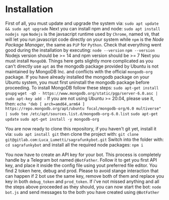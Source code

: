 # Installation
First of all, you must update and upgrade the system via:
`sudo apt update && sudo apt upgrade`
Next you can install npm and node:
`sudo apt install nodejs npm`
`Nodejs` is the javsacript runtime used by `Chrome`, named `V8`, that will let you run javascript code directly on your system while `npm` is the _Node Package Manager_, the same as `PiP` for `Python`.
Check that everything went good during the installation by executing:
`node --version`
`npm --version`
Nodejs version should be >= 14 and npm version should be >= 7
Next you must install `MongoDB`. Things here gets slightly more complicated as you can't directly use `apt` as the mongodb package provided by Ubuntu is not maintained by MongoDB Inc. and conflicts with the official `mongodb-org` package. If you have already installed the mongodb package on your Ubuntu system, you must first uninstall the mongodb package before proceeding.
To install MongoDB follow these steps:
`sudo apt-get install gnupg`
`wget -qO - https://www.mongodb.org/static/pgp/server-6.0.asc | sudo apt-key add -`
If you are not using Ubuntu >= 20.04, please use it, then:
`echo "deb [ arch=amd64,arm64 ] https://repo.mongodb.org/apt/ubuntu focal/mongodb-org/6.0 multiverse" | sudo tee /etc/apt/sources.list.d/mongodb-org-6.0.list`
`sudo apt-get update`
`sudo apt-get install -y mongodb-org`

You are now ready to clone this repository, if you haven't git yet, install it via:
`sudo apt install git`
then clone the project with:
`git clone git@gitlab.com:Luca_Lumetti/sagrafunkybot.git`
Switch into the folder with:
`cd sagrafunkybot`
and install all the required node packages:
`npm i`

You now have to create an API key for your bot. This process is completely handle by a Telegram bot named `@BotFather`. Follow it to get you first API key, and place it inside the config file using yout preferred file editor.
You find 2 token here, debug and prod. Please to avoid stange interaction that can happen if 2 bot use the same key, remove both of them and replace you key in both `debug_token` and `prod_token`.
If i've not missed anything and all the steps above proceeded as they should, you can now start the bot:
`node bot.js`
and send messages to the both you have created using `@BotFather`
